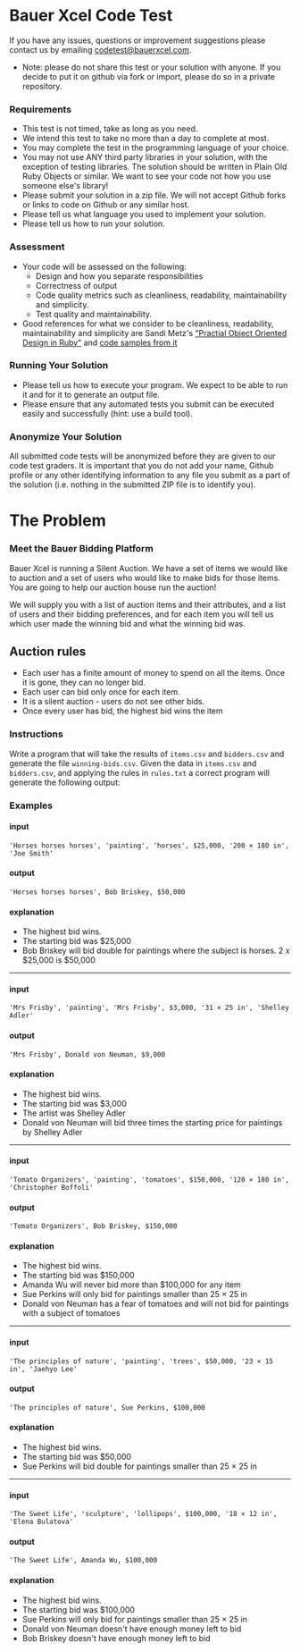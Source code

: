 # Bauer Xcel Code Test

If you have any issues, questions or improvement suggestions please contact us by emailing
codetest@bauerxcel.com.

* Note: please do not share this test or your solution with anyone. If you decide to
put it on github via fork or import, please do so in a private repository.

### Requirements

 - This test is not timed, take as long as you need.
 - We intend this test to take no more than a day to complete at most.
 - You may complete the test in the programming language of your choice.
 - You may not use ANY third party libraries in your solution, with the exception of testing libraries. 
 The solution should be written in Plain Old Ruby Objects or similar. We want to see your code not how you use someone else's library!
 - Please submit your solution in a zip file. We will not accept Github forks or links to code on Github or any similar
 host.
 - Please tell us what language you used to implement your solution.
 - Please tell us how to run your solution.

### Assessment

- Your code will be assessed on the following:
    - Design and how you separate responsibilities
    - Correctness of output
    - Code quality metrics such as cleanliness, readability, maintainability and simplicity.
    - Test quality and maintainability.
- Good references for what we consider to be cleanliness, readability, maintainability and simplicity are
Sandi Metz's ["Practial Object Oriented Design in Ruby"](http://www.poodr.com/) and
[code samples from it](https://github.com/skmetz/poodr/)

### Running Your Solution

- Please tell us how to execute your program. We expect to be able to run it and for it to generate an output file.
- Please ensure that any automated tests you submit can be executed easily and successfully (hint: use a build tool).

### Anonymize Your Solution

All submitted code tests will be anonymized before they are given to our code test graders. It is important that
you do not add your name, Github profile or any other identifying information to any file you submit as a part of the
solution (i.e. nothing in the submitted ZIP file is to identify you).

# The Problem

### Meet the Bauer Bidding Platform

Bauer Xcel is running a Silent Auction. We have a set of items we would like to auction and a set of users who would like to make bids
for those items. You are going to help our auction house run the auction!

We will supply you with a list of auction items and their attributes, and a list of users and their bidding preferences, and for each item
you will tell us which user made the winning bid and what the winning bid was.

## Auction rules

- Each user has a finite amount of money to spend on all the items. Once it is gone, they can no longer bid.
- Each user can bid only once for each item.
- It is a silent auction - users do not see other bids.
- Once every user has bid, the highest bid wins the item

### Instructions

Write a program that will take the results of `items.csv` and `bidders.csv` and generate the file `winning-bids.csv`. Given the data in `items.csv` 
and `bidders.csv`, and applying the rules in `rules.txt`  a correct program will generate the following output:



### Examples


#### input
```
'Horses horses horses', 'painting', 'horses', $25,000, '200 × 180 in', 'Joe Smith'
```

#### output
```
'Horses horses horses', Bob Briskey, $50,000
```

#### explanation
- The highest bid wins. 
- The starting bid was $25,000
- Bob Briskey will bid double for paintings where the subject is horses. 2 x $25,000 is $50,000


___

#### input
```
'Mrs Frisby', 'painting', 'Mrs Frisby', $3,000, '31 × 25 in', 'Shelley Adler'
```

#### output
```
'Mrs Frisby', Donald von Neuman, $9,000
```

#### explanation
- The highest bid wins. 
- The starting bid was $3,000
- The artist was Shelley Adler
- Donald von Neuman will bid three times the starting price for paintings by Shelley Adler

___

#### input
```
'Tomato Organizers', 'painting', 'tomatoes', $150,000, '120 × 180 in', 'Christopher Boffoli'
```

#### output
```
'Tomato Organizers', Bob Briskey, $150,000 
```

#### explanation
- The highest bid wins. 
- The starting bid was $150,000
- Amanda Wu will never bid more than $100,000 for any item
- Sue Perkins will only bid for paintings smaller than 25 × 25 in
- Donald von Neuman has a fear of tomatoes and will not bid for paintings with a subject of tomatoes

___

#### input
```
'The principles of nature', 'painting', 'trees', $50,000, '23 × 15 in', 'Jaehyo Lee'
```

#### output
```
'The principles of nature', Sue Perkins, $100,000
```

#### explanation
- The highest bid wins. 
- The starting bid was $50,000
- Sue Perkins will bid double for paintings smaller than 25 × 25 in

___

#### input
```
'The Sweet Life', 'sculpture', 'lollipops', $100,000, '18 × 12 in', 'Elena Bulatova'
```

#### output
```
'The Sweet Life', Amanda Wu, $100,000
```

#### explanation
- The highest bid wins. 
- The starting bid was $100,000
- Sue Perkins will only bid for paintings smaller than 25 × 25 in
- Donald von Neuman doesn't have enough money left to bid
- Bob Briskey doesn't have enough money left to bid